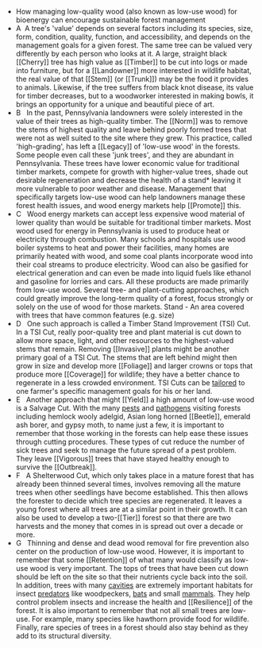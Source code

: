 - How managing low-quality wood (also known as low-use wood) for bioenergy can encourage sustainable forest management
- A  A tree's 'value' depends on several factors including its species, size, form, condition, quality, function, and accessibility, and depends on the management goals for a given forest. The same tree can be valued very differently by each person who looks at it. A large, straight black [[Cherry]] tree has high value as [[Timber]] to be cut into logs or made into furniture, but for a [[Landowner]] more interested in wildlife habitat, the real value of that [[Stem]] (or [[Trunk]]) may be the food it provides to animals. Likewise, if the tree suffers from black knot disease, its value for timber decreases, but to a woodworker interested in making bowls, it brings an opportunity for a unique and beautiful piece of art.
- B   In the past, Pennsylvania landowners were solely interested in the value of their trees as high-quality timber. The [[Norm]] was to remove the stems of highest quality and leave behind poorly formed trees that were not as well suited to the site where they grew. This practice, called 'high-grading', has left a [[Legacy]] of 'low-use wood' in the forests. Some people even call these 'junk trees', and they are abundant in Pennsylvania. These trees have lower economic value for traditional timber markets, compete for growth with higher-value trees, shade out desirable regeneration and decrease the health of a stand* leaving it more vulnerable to poor weather and disease. Management that specifically targets low-use wood can help landowners manage these forest health issues, and wood energy markets help [[Promote]] this.
- C   Wood energy markets can accept less expensive wood material of lower quality than would be suitable for traditional timber markets. Most wood used for energy in Pennsylvania is used to produce heat or electricity through combustion. Many schools and hospitals use wood boiler systems to heat and power their facilities, many homes are primarily heated with wood, and some coal plants incorporate wood into their coal streams to produce electricity. Wood can also be gasified for electrical generation and can even be made into liquid fuels like ethanol and gasoline for lorries and cars. All these products are made primarily from low-use wood. Several tree- and plant-cutting approaches, which could greatly improve the long-term quality of a forest, focus strongly or solely on the use of wood for those markets. Stand - An area covered with trees that have common features (e.g. size)
- D   One such approach is called a Timber Stand Improvement (TSI) Cut. In a TSI Cut, really poor-quality tree and plant material is cut down to allow more space, light, and other resources to the highest-valued stems that remain. Removing [[Invasive]] plants might be another primary goal of a TSI Cut. The stems that are left behind might then grow in size and develop more [[Foliage]] and larger crowns or tops that produce more [[Coverage]] for wildlife; they have a better chance to regenerate in a less crowded environment. TSI Cuts can be [tailored]([[Tailor]]) to one farmer's specific management goals for his or her land.
- E   Another approach that might [[Yield]] a high amount of low-use wood is a Salvage Cut. With the many [pests]([[Pest]]) and [pathogens]([[Pathogen]]) visiting forests including hemlock wooly adelgid, Asian long horned [[Beetle]], emerald ash borer, and gypsy moth, to name just a few, it is important to remember that those working in the forests can help ease these issues through cutting procedures. These types of cut reduce the number of sick trees and seek to manage the future spread of a pest problem. They leave [[Vigorous]] trees that have stayed healthy enough to survive the [[Outbreak]].
- F   A Shelterwood Cut, which only takes place in a mature forest that has already been thinned several times, involves removing all the mature trees when other seedlings have become established. This then allows the forester to decide which tree species are regenerated. It leaves a young forest where all trees are at a similar point in their growth. It can also be used to develop a two-[[Tier]] forest so that there are two harvests and the money that comes in is spread out over a decade or more.
- G   Thinning and dense and dead wood removal for fire prevention also center on the production of low-use wood. However, it is important to remember that some [[Retention]] of what many would classify as low-use wood is very important. The tops of trees that have been cut down should be left on the site so that their nutrients cycle back into the soil. In addition, trees with many [cavities]([[Cavity]]) are extremely important habitats for insect [predators]([[Predator]]) like woodpeckers, [bats]([[Bat]]) and small [mammals]([[Mammal]]). They help control problem insects and increase the health and [[Resilience]] of the forest. It is also important to remember that not all small trees are low-use. For example, many species like hawthorn provide food for wildlife. Finally, rare species of trees in a forest should also stay behind as they add to its structural diversity.